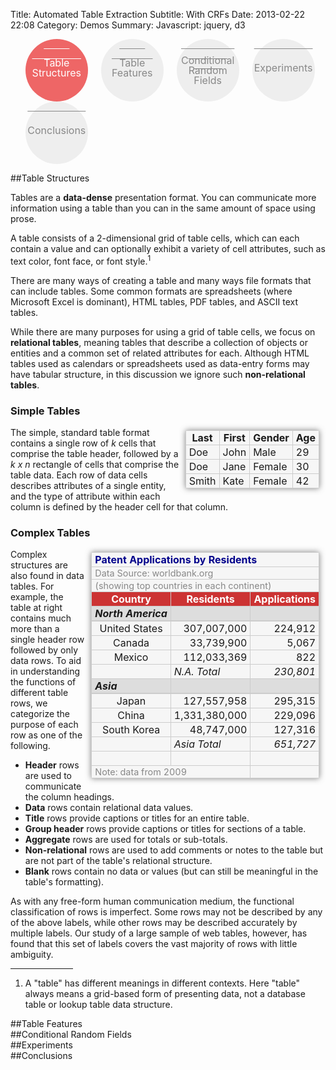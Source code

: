 Title: Automated Table Extraction
Subtitle: With CRFs
Date: 2013-02-22 22:08
Category: Demos
Summary:
Javascript: jquery, d3

<style>
  #bookmarks * {
    -webkit-transition-duration: .2s;
    -moz-transition-duration: .2s;
    -ms-transition-duration: .2s;
    transition-duration: .2s;
  }
  #bookmarks ul {
    margin-left:0;
  }
  #bookmarks li {
    display: inline-block;
    width: 100px;
    height: 100px;
    border-radius: 50px;
    text-align:center;
    vertical-align: middle;
    background-color: #eee;
    font-size:16px;
    margin-right:17px;
    -webkit-transition: background-color .2s linear;
    -moz-transition: background-color .2s linear;
    -ms-transition: background-color .2s linear;
    -o-transition: background-color .2s linear;
    transition: background-color .2s linear;
  }
  #bookmarks li.current {
    background-color: #e66;
  }
  #bookmarks a {
    display:block;
    width:100px;
    height:100px;
    border-radius:50px;
    line-height: 1;
    color: #888;
  }
  #bookmarks span {
    position:relative;
    top:38px;
  }
  #bookmarks .dbl span {
    top:30px;
  }
  #bookmarks .tpl span {
    top:26px;
  }
  #bookmarks li.current a {
    color: #fff;
  }
  #bookmarks li.current a:hover {
    text-decoration:none;
  }

  .example {
    width: inherit;
    display: inline-block;
             border-radius: 2px;
             box-shadow: 0 0 10px rgba(100, 100, 100, 0.8);
             background-color: #f6f6f6;
    margin: 5px 10px;
    float: right;
  }
  .example th, .example td {padding: 1px 5px; border: 1px solid #ccc;}
  .complex th {background-color: #c33; color: white;}

  .complex .title {font-weight: bold; color: darkblue;}
  .complex .non-relational {color: #888; font-size: 0.9em;}
  .complex .aggregate {font-style: italic;}
  .complex .group-header td {
    background-color: #ddd;
    border-bottom: 2px solid #ccc;
    font-weight: bold;
    font-style: italic;
  }

  .complex .m {text-align: center;}
  .complex .r {text-align: right;}

</style>

<script>
  function updateVisibleSection() {
    var section = window.location.hash || '#table-structures';
    $('.section').hide();
    $(section).show();
    $('.headline a').parent().removeClass('current');
    $('a[href$="'+section+'"]').parent().addClass('current');
  }
  $(window).bind('hashchange', updateVisibleSection);
  $(updateVisibleSection);
</script>

<div id="bookmarks" markdown="1">
  <ul class="headline">
    <li class="dbl current"><a href="#table-structures"><span>
      Table<br />Structures
    </span></a></li>
    <li class="dbl"><a href="#table-features"><span>
      Table<br />Features
    </span></a></li>
    <li class="tpl"><a href="#crfs"><span>
      Conditional<br />Random Fields
    </span></a></li>
    <li><a href="#experiments"><span>
      Experiments
    </span></a></li>
    <li><a href="#conclusions"><span>
      Conclusions
    </span></a></li>
  </ul>
</div>

<div id="table-structures" class="section" markdown="1">
##Table Structures

Tables are a **data-dense** presentation format. You can communicate more
information using a table than you can in the same amount of space using
prose.

A table consists of a 2-dimensional grid of table cells, which can each
contain a value and can optionally exhibit a variety of cell attributes,
such as text color, font face, or font style.<a></a><sup>1</sup>

There are many ways of creating a table and many ways file formats that can
include tables.  Some common formats are spreadsheets (where Microsoft
Excel is dominant), HTML tables, PDF tables, and ASCII text tables.

While there are many purposes for using a grid of table cells, we focus on
**relational tables**, meaning tables that describe a collection of objects or
entities and a common set of related attributes for each.  Although HTML
tables used as calendars or spreadsheets used as data-entry forms may have
tabular structure, in this discussion we ignore such **non-relational
tables**.

### Simple Tables

<table class="example">
  <tr><th>Last</th><th>First</th><th>Gender</th><th>Age</th></tr>
  <tr><td>Doe</td><td>John</td><td>Male</td><td>29</td></tr>
  <tr><td>Doe</td><td>Jane</td><td>Female</td><td>30</td></tr>
  <tr><td>Smith</td><td>Kate</td><td>Female</td><td>42</td></tr>
</table>

The simple, standard table format contains a single row of *k* cells that
comprise the table header, followed by a *k x n* rectangle of cells that
comprise the table data.  Each row of data cells describes attributes of a
single entity, and the type of attribute within each column is defined by
the header cell for that column.

### Complex Tables
<table class="example complex">
  <tr class="title"><td colspan="3">Patent Applications by Residents</td></tr>
  <tr class="non-relational"><td colspan="3">Data Source: worldbank.org</td></tr>
  <tr class="non-relational"><td colspan="3">(showing top countries in each continent)</td></tr>
  <tr class="header"><th>Country</th><th>Residents</th><th>Applications</th></tr>
  <tr class="group-header"><td>North America</td><td></td><td></td></tr>
  <tr><td class="m">United States</td><td class="r">307,007,000</td><td class="r">224,912</td></tr>
  <tr><td class="m">Canada</td><td class="r">33,739,900</td><td class="r">5,067</td></tr>
  <tr><td class="m">Mexico</td><td class="r">112,033,369</td><td class="r">822</td></tr>
  <tr class="aggregate"><td></td><td>N.A. Total</td><td class="r">230,801</td></tr>
  <tr class="group-header"><td>Asia</td><td></td><td></td></tr>
  <tr><td class="m">Japan</td><td class="r">127,557,958</td><td class="r">295,315</td></tr>
  <tr><td class="m">China</td><td class="r">1,331,380,000</td><td class="r">229,096</td></tr>
  <tr><td class="m">South Korea</td><td class="r">48,747,000</td><td class="r">127,316</td></tr>
  <tr class="aggregate"><td></td><td>Asia Total</td><td class="r">651,727</td></tr>
  <tr><td>&nbsp;</td><td></td><td></td></tr>
  <tr class="non-relational"><td colspan="2">Note: data from 2009</td><td></td></tr>
</table>

Complex structures are also found in data tables.  For example, the table at
right contains much more than a single header row followed by only data rows.
To aid in understanding the functions of different table rows, we categorize
the purpose of each row as one of the following.

  - **Header** rows are used to communicate the column headings.
  - **Data** rows contain relational data values.
  - **Title** rows provide captions or titles for an entire table.
  - **Group header** rows provide captions or titles for sections of a table.
  - **Aggregate** rows are used for totals or sub-totals.
  - **Non-relational** rows are used to add comments or notes to the table but
    are not part of the table's relational structure.
  - **Blank** rows contain no data or values (but can still be meaningful in the
    table's formatting).

As with any free-form human communication medium, the functional
classification of rows is imperfect.  Some rows may not be described by any of
the above labels, while other rows may be described accurately by multiple
labels.  Our study of a large sample of web tables, however, has found that
this set of labels covers the vast majority of rows with little ambiguity.

<hr width="100" style="clear:both;" />

1. A "table" has different meanings in different contexts.  Here "table"
   always means a grid-based form of presenting data, not a database table
   or lookup table data structure.

</div>
<div id="table-features" class="section" markdown="1">
##Table Features

</div>
<div id="crfs" class="section" markdown="1">
##Conditional Random Fields

</div>
<div id="experiments" class="section" markdown="1">
##Experiments

</div>
<div id="conclusions" class="section" markdown="1">
##Conclusions

</div>
